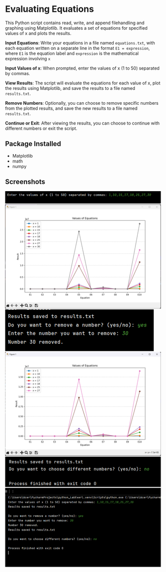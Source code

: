 
# Evaluating Equations

This Python script contains read, write, and append filehandling and graphing using Matplotlib.
It evaluates a set of equations for specified values of x and plots the results. 

**Input Equations**: Write your equations in a file named `equations.txt`, with each equation written on a separate line in the format `E1 = expression`,
                      where `E1` is the equation label and `expression` is the mathematical expression involving `x`

**Input Values of x**: When prompted, enter the values of x (1 to 50) separated by commas. 

**View Results**: The script will evaluate the equations for each value of x, plot the results using Matplotlib, and save the results to a file named `results.txt`.

**Remove Numbers**: Optionally, you can choose to remove specific numbers from the plotted results, and save the new results to a file named `results.txt`.

**Continue or Exit**: After viewing the results, you can choose to continue with different numbers or exit the script.

## Package Installed
- Matplotlib
- math 
- numpy

## Screenshots

<img src="SS_dsa/ss1.png">

<img src="SS_dsa/CompleteGraph.png">

<img src="SS_dsa/ss2.png">

<img src="SS_dsa/SubtractedGraph.png">

<img src="SS_dsa/ss3.png">

<img src="SS_dsa/ss4.png">
